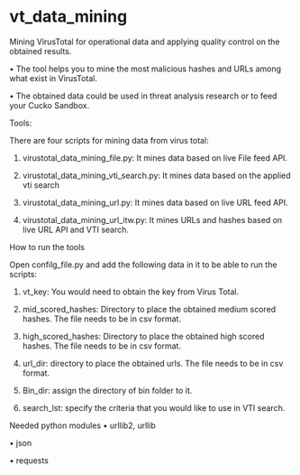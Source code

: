 # vt_data_mining
Mining VirusTotal for operational data and applying quality control on the obtained results.

•	The tool helps you to mine the most malicious hashes and URLs among what exist in VirusTotal.

•	The obtained data could be used in threat analysis research or to feed your Cucko Sandbox.

Tools:

There are four scripts for mining data from virus total:
1.	virustotal_data_mining_file.py: It mines data based on live File feed API.

2.	virustotal_data_mining_vti_search.py: It mines data based on the applied vti search

3.	virustotal_data_mining_url.py: It mines data based on live URL feed API.

4. virustotal_data_mining_url_itw.py: It mines URLs and hashes based on live URL API and VTI search.	

How to run the tools

Open confilg_file.py and add the following data in it to be able to run the scripts:

1.	vt_key: You would need to obtain the key from Virus Total.

2.	mid_scored_hashes: Directory to place the obtained medium scored hashes. The file needs to be in csv format.

3.	high_scored_hashes: Directory to place the obtained high scored hashes. The file needs to be in csv format.

4.	url_dir: directory to place the obtained urls. The file needs to be in csv format.

5.	Bin_dir: assign the directory of bin folder to it.

6.	search_lst: specify the criteria that you would like to use in VTI search.

Needed python modules
•	urllib2, urllib

•	json

•	requests

